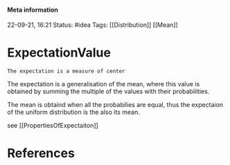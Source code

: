 #### Meta information
22-09-21, 16:21
Status: #idea
Tags: [[Distribution]] [[Mean]] 





# ExpectationValue
```ad-important
The expectation is a measure of center
```

The expectation is a generalisation of the mean, where this value is obtained by summing the multiple of the values with their probabilities.

The mean is obtaind when all the probabilies are equal, thus the expectaion of the uniform distribution is the also its mean.

see [[PropertiesOfExpectaiton]]

# References
